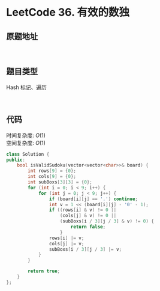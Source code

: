 # LeetCode 36. 有效的数独

## 原题地址

[](https://leetcode.cn/problems/valid-sudoku)

<br/>

## 题目类型

Hash 标记、遍历


<br/>

## 代码

时间复杂度: $O(1)$
<br/>
空间复杂度: $O(1)$

```C++
class Solution {
public:
    bool isValidSudoku(vector<vector<char>>& board) {
        int rows[9] = {0};
        int cols[9] = {0};
        int subBoxs[3][3] = {0};
        for (int i = 0; i < 9; i++) {
            for (int j = 0; j < 9; j++) {
                if (board[i][j] == '.') continue;
                int v = 1 << (board[i][j] - '0' - 1);
                if ((rows[i] & v) != 0 ||
                    (cols[j] & v) != 0 ||
                    (subBoxs[i / 3][j / 3] & v) != 0) {
                        return false;
                    }
                rows[i] |= v;
                cols[j] |= v;
                subBoxs[i / 3][j / 3] |= v;
            }
        }

        return true;
    }
};
```
